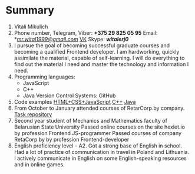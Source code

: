 # Summary
1.	Vitali Mikulich
2.	Phone number, Telegram, Viber: **+375 29 825 05 95**
Email: **mr.wital1999@gmail.com*
[VK](https://vk.com/vitaly_mikulich)
Skype: **_witalerj0_**
3.	I pursue the goal of becoming successful graduate courses and becoming a qualified Frontend developer. I am hardworking, quickly assimilate the material, capable of self-learning. I will do everything to find out the material I need and master the technology and information I need.
4.	Programming languages: 
    *   JavaScript
    *	C++
    *	Java
Version Control Systems: GitHub
5.	Code examples
[HTML+CSS+JavaScript](https://github.com/VitalyMikulich/retarcorp/tree/master/%D0%94%D0%97)
[C++](https://github.com/VitalyMikulich/third-semester-Cpp)
[Java](https://github.com/VitalyMikulich/fourth-semester-Java) 
6.	From October to January attended courses of RetarCorp.by company. [Task repository](https://github.com/VitalyMikulich/retarcorp/tree/master/%D0%94%D0%97)
7.	Second year student of Mechanics and Mathematics faculty of Belarusian State University
Passed online courses on the site hexlet.io by profession Frontend JS-programmer
Passed courses of company RetaCorp.by by profession Frontend-developer
8.	English proficiency level – A2.
Got a strong base of English in school. Had a lot of practice of communication in travel in Poland and Lithuania. I actively communicate in English on some English-speaking resources and in online games.
